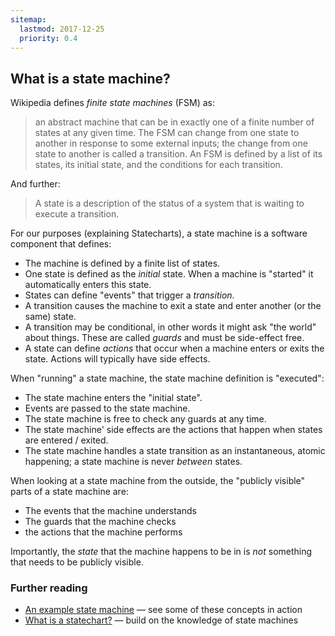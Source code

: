 ```yaml
---
sitemap:
  lastmod: 2017-12-25
  priority: 0.4
---
```

## What is a state machine?

Wikipedia defines _finite state machines_ (FSM) as:

> an abstract machine that can be in exactly one of a finite number of states at any given time. The FSM can change from one state to another in response to some external inputs; the change from one state to another is called a transition. An FSM is defined by a list of its states, its initial state, and the conditions for each transition.

And further:

> A state is a description of the status of a system that is waiting to execute a transition.

For our purposes (explaining Statecharts), a state machine is a software component that defines:

- The machine is defined by a finite list of states.
- One state is defined as the *initial* state.  When a machine is "started" it automatically enters this state.
- States can define "events" that trigger a *transition*.
- A transition causes the machine to exit a state and enter another (or the same) state.
- A transition may be conditional, in other words it might ask "the world" about things.  These are called _guards_ and must be side-effect free.
- A state can define *actions* that occur when a machine enters or exits the state.  Actions will typically have side effects.

When "running" a state machine, the state machine definition is "executed":

- The state machine enters the "initial state".
- Events are passed to the state machine.
- The state machine is free to check any guards at any time.
- The state machine' side effects are the actions that happen when states are entered / exited.
- The state machine handles a state transition as an instantaneous, atomic happening; a state machine is never _between_ states.

When looking at a state machine from the outside, the "publicly visible" parts of a state machine are:

- The events that the machine understands
- The guards that the machine checks
- the actions that the machine performs

Importantly, the _state_ that the machine happens to be in is _not_ something that needs to be publicly visible.

### Further reading

* [An example state machine](on-off-state-machine.html) — see some of these concepts in action 
* [What is a statechart?](what-is-a-statechart.html) — build on the knowledge of state machines
